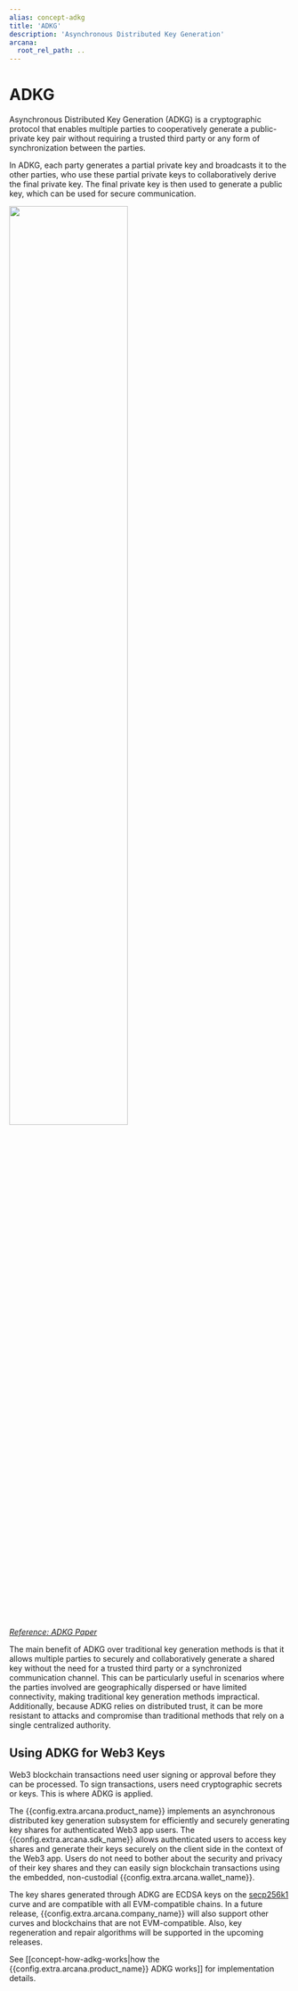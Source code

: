 ```yaml
---
alias: concept-adkg
title: 'ADKG'
description: 'Asynchronous Distributed Key Generation'
arcana:
  root_rel_path: ..
---
```


# ADKG

Asynchronous Distributed Key Generation (ADKG) is a cryptographic protocol that enables multiple parties to cooperatively generate a public-private key pair without requiring a trusted third party or any form of synchronization between the parties.

In ADKG, each party generates a partial private key and broadcasts it to the other parties, who use these partial private keys to collaboratively derive the final private key. The final private key is then used to generate a public key, which can be used for secure communication.

<img src="/img/diagrams/d_concept_adkg.png" width="65%" class="an-screenshots-noeffects"/>

*[Reference: ADKG Paper](https://eprint.iacr.org/2022/1389.pdf)*

The main benefit of ADKG over traditional key generation methods is that it allows multiple parties to securely and collaboratively generate a shared key without the need for a trusted third party or a synchronized communication channel. This can be particularly useful in scenarios where the parties involved are geographically dispersed or have limited connectivity, making traditional key generation methods impractical. Additionally, because ADKG relies on distributed trust, it can be more resistant to attacks and compromise than traditional methods that rely on a single centralized authority.

## Using ADKG for Web3 Keys

Web3 blockchain transactions need user signing or approval before they can be processed. To sign transactions, users need cryptographic secrets or keys. This is where ADKG is applied. 

The {{config.extra.arcana.product_name}} implements an asynchronous distributed key generation subsystem for efficiently and securely generating key shares for authenticated Web3 app users. The {{config.extra.arcana.sdk_name}} allows authenticated users to access key shares and generate their keys securely on the client side in the context of the Web3 app. Users do not need to bother about the security and privacy of their key shares and they can easily sign blockchain transactions using the embedded, non-custodial {{config.extra.arcana.wallet_name}}. 

The key shares generated through ADKG are ECDSA keys on the [secp256k1](https://www.secg.org/sec2-v2.pdf) curve and are compatible with all EVM-compatible chains. In a future release, {{config.extra.arcana.company_name}} will also support other curves and blockchains that are not EVM-compatible. Also, key regeneration and repair algorithms will be supported in the upcoming releases.

See [[concept-how-adkg-works|how the {{config.extra.arcana.product_name}} ADKG works]] for implementation details. 